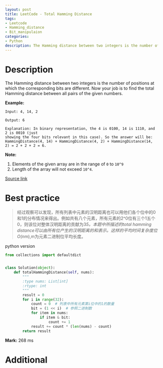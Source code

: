 ```yaml
---
layout: post
title: LeetCode - Total Hamming Distance
tags:
- Leetcode
- Hamming_distance
- Bit_manipulaion
categories:
- Python
description: The Hamming distance between two integers is the number of positions at which the corresponding bits are different.
---
```



# Description
The Hamming distance between two integers is the number of positions at which the corresponding bits are different.
Now your job is to find the total Hamming distance between all pairs of the given numbers.

**Example:**

```
Input: 4, 14, 2

Output: 6

Explanation: In binary representation, the 4 is 0100, 14 is 1110, and 2 is 0010 (just
showing the four bits relevant in this case). So the answer will be:
HammingDistance(4, 14) + HammingDistance(4, 2) + HammingDistance(14, 2) = 2 + 2 + 2 = 6.
```

**Note:**
1. Elements of the given array are in the range of `0` to `10^9`
2. Length of the array will not exceed `10^4`.

[Source link](https://leetcode.com/problems/total-hamming-distance/description/)


# Best practice

>经过观察可以发现，所有列表中元素的汉明距离也可以用他们各个位中的0和1的分布情况来得出。例如共有八个元素，所有元素的2^0位有三个1五个0，则该位对整体汉明距离的贡献为3*5。本题中所描述的total hamming distance可以由所有位产生的汉明距离的和表示。这样的平均时间复杂度位O(n*m),m为元素二进制位平均长度。


python version

```python
from collections import defaultdict


class Solution(object):
    def totalHammingDistance(self, nums):
        """
        :type nums: List[int]
        :rtype: int
        """
        result = 0
        for i in range(32):
            count = 0  # 列表中所有元素第i位中的1的数量
            bit = (1 << i)  # 参照二进制数
            for item in nums:
                if item & bit:
                    count += 1
            result += count * (len(nums) - count)
        return result
```

**Mark:** 268 ms


# Additional
